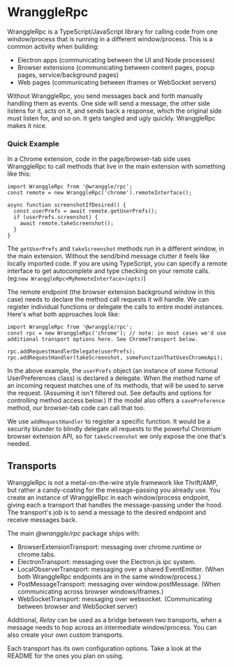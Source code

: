 # WranggleRpc

WranggleRpc is a TypeScript/JavaScript library for calling code from one window/process that is running in a 
 different window/process. This is a common activity when building: 

* Electron apps (communicating between the UI and Node processes)
* Browser extensions (communicating between content pages, popup pages, service/background pages)
* Web pages (communicating between iframes or WebSocket servers)  
 
Without WranggleRpc, you send messages back and forth manually handling them as events. One side will send 
 a message, the other side listens for it, acts on it, and sends back a response, which the original side must listen for, and 
 so on. It gets tangled and ugly quickly. WranggleRpc makes it nice. 


### Quick Example

In a Chrome extension, code in the page/browser-tab side uses WranggleRpc to call methods that live in the main extension 
 with something like this:    
 
```
import WranggleRpc from '@wranggle/rpc';
const remote = new WranggleRpc('chrome').remoteInterface();

async function screenshotIfDesired() {
  const userPrefs = await remote.getUserPrefs();  
  if (userPrefs.screenshot) {
    await remote.takeScreenshot();
  } 
} 
``` 

The `getUserPrefs` and `takeScreenshot` methods run in a different window, in the main extension. Without the send/bind message 
 clutter it feels like locally imported code. 
If you are using TypeScript, you can specify a remote interface to get autocomplete and type checking on your 
 remote calls. (eg:`new WranggleRpc<MyRemoteInterface>(opts)`)  

The remote endpoint (the browser extension background window in this case) needs to declare the method call requests it 
 will handle. We can register individual functions or delegate the calls to entire model instances. Here's what both approaches 
 look like:  
 
```
import WranggleRpc from '@wranggle/rpc';
const rpc = new WranggleRpc('chrome'); // note: in most cases we'd use additional transport options here. See ChromeTransport below. 

rpc.addRequestHandlerDelegate(userPrefs);    
rpc.addRequestHandler(takeScreenshot, someFunctionThatUsesChromeApi);
```  

In the above example, the `userPrefs` object (an instance of some fictional UserPreferences class) is declared a delegate. When
 the method name of an incoming request matches one of its methods, that will be used to serve the request. (Assuming it 
 isn't filtered out. See defaults and options for controlling method access below.) If the model also offers a `savePreference`
 method, our browser-tab code can call that too.  

We use `addRequestHandler` to register a specific function. It would be a security blunder to blindly delegate all requests 
 to the powerful Chromium browser extension API, so for `takeScreenshot` we only expose the one that's needed. 
      
  
## Transports

WranggleRpc is not a metal-on-the-wire style framework like Thrift/AMP, but rather a candy-coating for the message-passing
 you already use. 
You create an instance of WranggleRpc in each window/process endpoint, giving each a transport that handles the message-passing 
 under the hood. The transport's job is to send a message to the desired endpoint and receive messages back. 
     
The main _@wranggle/rpc_ package ships with:

* BrowserExtensionTransport: messaging over chrome.runtime or chrome.tabs.  
* ElectronTransport: messaging over the Electron.js ipc system.
* LocalObserverTransport: messaging over a shared EventEmitter. (When both WranggleRpc endpoints are in the same window/process.)
* PostMessageTransport: messaging over window.postMessage. (When communicating across browser windows/iframes.)
* WebSocketTransport: messaging over websocket. (Communicating between browser and WebSocket server) 

Additional, _Relay_ can be used as a bridge between two transports, when a message needs to hop across an intermediate window/process. 
You can also create your own custom transports. 

Each transport has its own configuration options. Take a look at the README for the ones you plan on using.

